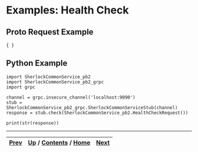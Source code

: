 # Examples: Health Check

## Proto Request Example

    
    
    { }

## Python Example

    
    
    import SherlockCommonService_pb2
    import SherlockCommonService_pb2_grpc
    import grpc
    
    channel = grpc.insecure_channel('localhost:9090')
    stub = SherlockCommonService_pb2_grpc.SherlockCommonServiceStub(channel)
    response = stub.check(SherlockCommonService_pb2.HealthCheckRequest())
    
    print(str(response))

* * *

[Prev](ch01s04s06s03.md) | [Up](ch01s04s06.md) / [Contents](index.md) / [Home](../../index.htm)|  [Next](ch01s04s06s05.md)  
---|---|---


